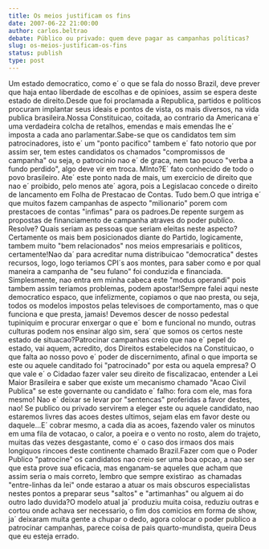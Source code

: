 ```yaml
---
title: Os meios justificam os fins
date: 2007-06-22 21:00:00
author: carlos.beltrao
debate: Público ou privado: quem deve pagar as campanhas políticas?
slug: os-meios-justificam-os-fins
status: publish 
type: post
---
```


Um estado democratico, como e´ o que se fala do nosso Brazil, deve prever que haja entao liberdade de escolhas e de opinioes, assim se espera deste estado de direito.Desde que foi proclamada a Republica, partidos e politicos procuram implantar seus ideais e pontos de vista, os mais diversos, na vida publica brasileira.Nossa Constituicao, coitada, ao contrario da Americana e´ uma verdadeira colcha de retalhos, emendas e mais emendas lhe e´ imposta a cada ano parlamentar.Sabe-se que os candidatos tem sim patrocinadores, isto e´ um "ponto pacifico" tambem e´ fato notorio que por assim ser, tem estes candidatos os chamados "compromissos de campanha" ou seja, o patrocinio nao e´ de graca, nem tao pouco "verba a fundo perdido", algo deve vir em troca. MInto?E´ fato conhecido de todo o povo brasileiro. Ate´ este ponto nada de mais, um exercicio de direito que nao e´ proibido, pelo menos ate´ agora, pois a Legislacao concede o direito de lancamento em Folha de Prestacao de Contas. Tudo bem.O que intriga e´ que muitos fazem campanhas de aspecto "milionario" porem com prestacoes de contas "infimas" para os padroes.De repente surgem as propostas de financiamento de campanha atraves do poder publico. Resolve? Quais seriam as pessoas que seriam eleitas neste aspecto? Certamente os mais bem posicionados diante do Partido, logicamente, tambem muito "bem relacionados" nos meios empresariais e politicos, certamente!Nao da´ para acreditar numa distribuicao "democratica" destes recursos, logo, logo teriamos CPI´s aos montes, para saber como e por qual maneira a campanha de "seu fulano" foi conduzida e financiada. Simplesmente, nao entra em minha cabeca este "modus operandi" pois tambem assim teriamos problemas, podem apostar!Sempre falei aqui neste democratico espaco, que infelizmente, copiamos o que nao presta, ou seja, todos os modelos impostos pelas televisoes de comportamento, mas o que funciona e que presta, jamais! Devemos descer de nosso pedestal tupiniquim e procurar enxergar o que e´ bom e funcional no mundo, outras culturas podem nos ensinar algo sim, sera´ que somos os certos neste estado de situacao?Patrocinar campanhas creio que nao e´ pepel do estado, vai aquem, acredito, dos Direitos estabelecidos na Constituicao, o que falta ao nosso povo e´ poder de discernimento, afinal o que importa se este ou aquele canditado foi "patrocinado" por esta ou aquela empresa? O que vale e´ o Cidadao fazer valer seu direito de fiscalizacao, entender a Lei Maior Brasileira e saber que existe um mecanismo chamado "Acao Civil Publica" se este governante ou candidato e´ falho: fora com ele, mas fora mesmo! Nao e´ deixar se levar por "sentencas" proferidas a favor destes, nao! Se publico ou privado servirem a eleger este ou aquele candidato, nao estaremos livres das acoes destes ultimos, sejam elas em favor deste ou daquele...E´ cobrar mesmo, a cada dia as acoes, fazendo valer os minutos em uma fila de votacao, o calor, a poeira e o vento no rosto, alem do trajeto, muitas das vezes desgastante, como e´ o caso dos irmaos dos mais longiquos rincoes deste continente chamado Brazil.Fazer com que o Poder Publico "patrocine" os candidatos nao creio ser uma boa opcao, a nao ser que esta prove sua eficacia, mas enganam-se aqueles que acham que assim seria o mais correto, lembro que sempre existirao  as chamadas  "entre-linhas da lei" onde estarao a atuar os mais obscuros especialistas nestes pontos a preparar seus "saltos" e "artimanhas" ou alguem ai do outro lado duvida?O modelo atual ja´ produziu muita coisa, reduziu outras e cortou onde achava ser necessario, o fim dos comicios em forma de show, ja´ deixaram muita gente a chupar o dedo, agora colocar o poder publico a patrocinar campanhas, parece coisa de pais quarto-mundista, queira Deus que eu esteja errado.
